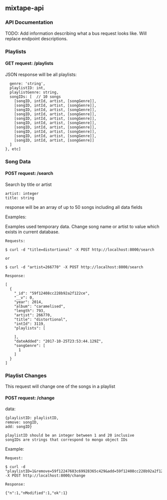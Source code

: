 ## mixtape-api

### API Documentation

TODO:  Add information describing what a bus request looks like.  Will replace endpoint descriptions.

### Playlists

#### GET request: /playlists

JSON response will be all playlists:

```playlists:[{
  genre: 'string',
  playlistID: int,
  playlistGenre: string,
  songIDs: [  // 10 songs
    [songID, intId, artist, [songGenre]],
    [songID, intId, artist, [songGenre]],
    [songID, intId, artist, [songGenre]],
    [songID, intId, artist, [songGenre]],
    [songID, intId, artist, [songGenre]],
    [songID, intId, artist, [songGenre]],
    [songID, intId, artist, [songGenre]],
    [songID, intId, artist, [songGenre]],
    [songID, intId, artist, [songGenre]],
    [songID, intId, artist, [songGenre]]
  ]	
}, etc]
```
### Song Data

#### POST request: /search
Search by title or artist
```
artist: integer
title: string
```
response will be an array of up to 50 songs including all data fields

Examples:

Examples used temporary data.  Change song name or artist to value which exists in current database.

```
Requests:

$ curl -d "title=distortional" -X POST http://localhost:8000/search

or

$ curl -d "artist=266770" -X POST http://localhost:8000/search

Response:

[
  {
    "_id": "59f12408cc228b92a2f122ce",
    "__v": 0,
    "year": 2014,
    "album": "caramelised",
    "length": 793,
    "artist": 266770,
    "title": "distortional",
    "intId": 3119,
    "playlists": [
      
    ],
    "dateAdded": "2017-10-25T23:53:44.129Z",
    "songGenre": [
      1
    ]
  }
]
```

### Playlist Changes

This request will change one of the songs in a playlist

#### POST request: /change

data: 
```
{playlistID: playlistID,
remove: songID,
add: songID}

playlistID should be an integer between 1 and 20 inclusive
songIDs are strings that correspond to mongo object IDs
```

Example:

```
Request:

$ curl -d "playlistID=1&remove=59f12247683c69928365c429&add=59f12408cc228b92a2f12a0f" -X POST http://localhost:8000/change

Response:

{"n":1,"nModified":1,"ok":1}
```





